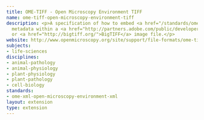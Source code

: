 ```yaml
---
title: OME-TIFF - Open Microscopy Environment TIFF
name: ome-tiff-open-microscopy-environment-tiff
description: <p>A specification of how to embed <a href="/standards/ome-xml-open-microscopy-environment-xml.html">OME-XML</a>
  metadata within a <a href="http://partners.adobe.com/public/developer/tiff/">TIFF</a>
  or <a href="http://bigtiff.org/">BigTIFF</a> image file.</p>
website: http://www.openmicroscopy.org/site/support/file-formats/ome-tiff
subjects:
- life-sciences
disciplines:
- animal-pathology
- animal-physiology
- plant-physiology
- plant-pathology
- cell-biology
standards:
- ome-xml-open-microscopy-environment-xml
layout: extension
type: extension
---
```


